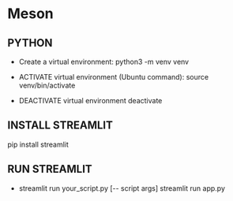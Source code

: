 # Meson

## PYTHON
* Create a virtual environment:
python3 -m venv venv

* ACTIVATE virtual environment (Ubuntu command):
source venv/bin/activate

* DEACTIVATE virtual environment
deactivate

## INSTALL STREAMLIT
pip install streamlit

## RUN STREAMLIT
* streamlit run your_script.py [-- script args]
streamlit run app.py
